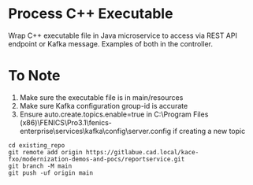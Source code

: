 # Process C++ Executable
Wrap C++ executable file in Java microservice to access via REST API endpoint or Kafka message.
Examples of both in the controller.

# To Note
1. Make sure the executable file is in main/resources
2. Make sure Kafka configuration group-id is accurate
3. Ensure auto.create.topics.enable=true in C:\Program Files (x86)\FENICS\Pro3.1\fenics-enterprise\services\kafka\config\server.config if creating a new topic

```
cd existing_repo
git remote add origin https://gitlabue.cad.local/kace-fxo/modernization-demos-and-pocs/reportservice.git
git branch -M main
git push -uf origin main
```